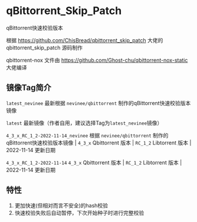 # qBittorrent_Skip_Patch

qBittorrent快速校验版本

根据 https://github.com/ChisBread/qbittorrent_skip_patch 大佬的 qbittorrent_skip_patch 源码制作

qbittorrent-nox 文件由 https://github.com/Ghost-chu/qbittorrent-nox-static 大佬编译

## 镜像Tag简介

```latest_nevinee``` 最新根据 ```nevinee/qbittorrent``` 制作的qBittorrent快速校验版本镜像

```latest``` 最新镜像（作者自用，建议选择Tag为```latest_nevinee```镜像）


```4_3_x_RC_1_2-2022-11-14_nevinee``` 根据 ```nevinee/qbittorrent``` 制作的qBittorrent快速校验版本镜像 | ```4_3_x``` Qbittorrent 版本 | ```RC_1_2``` Libtorrent 版本 | 2022-11-14 更新日期

```4_3_x_RC_1_2-2022-11-14``` ```4_3_x``` Qbittorrent 版本 | ```RC_1_2``` Libtorrent 版本 | 2022-11-14 更新日期

## 特性
1. 更加快速(但相对而言不安全)的hash校验
2. 快速校验失败后自动暂停，下次开始种子时进行完整校验

